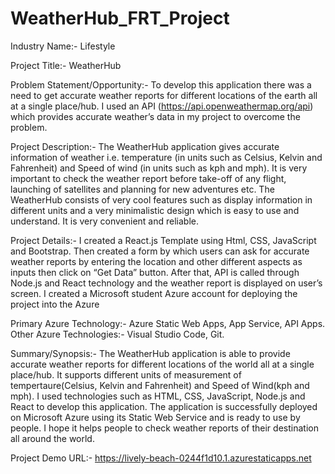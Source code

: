 # WeatherHub_FRT_Project
Industry Name:- Lifestyle 

Project Title:- WeatherHub

Problem Statement/Opportunity:- To develop this application there was a need to get accurate weather reports for different locations of the earth all at a single place/hub. I used an API (https://api.openweathermap.org/api) which provides accurate weather’s data in my project to overcome the problem.

Project Description:- The WeatherHub application gives accurate information of weather i.e. temperature (in units such as Celsius, Kelvin and Fahrenheit) and Speed of wind (in units such as kph and mph). It is very important to check the weather report before take-off of any flight, launching of satellites and planning for new adventures etc. The WeatherHub consists of very cool features such as display information in different units and a very minimalistic design which is easy to use and understand. It is very convenient and reliable.

Project Details:- I created a React.js Template using Html, CSS, JavaScript and Bootstrap. Then created a form by which users can ask for accurate weather reports by entering the location and other different aspects as inputs then click on “Get Data” button. After that, API is called through Node.js and React technology and the weather report is displayed on user’s screen. I created a Microsoft student Azure account for deploying the project into the Azure

Primary Azure Technology:- Azure Static Web Apps, App Service, API Apps. 
Other Azure Technologies:- Visual Studio Code, Git.

Summary/Synopsis:- The WeatherHub application is able to provide accurate weather reports for different locations of the world all at a single place/hub. It supports different units of measurement of tempertaure(Celsius, Kelvin and Fahrenheit) and Speed of Wind(kph and mph). I used technologies such as HTML, CSS, JavaScript, Node.js and React to develop this application. The application is successfully deployed on Microsoft Azure using its Static Web Service and is ready to use by people. I hope it helps people to check weather reports of their destination all around the world.

Project Demo URL:- https://lively-beach-0244f1d10.1.azurestaticapps.net
